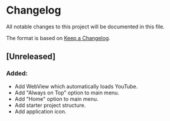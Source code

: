 # Changelog
All notable changes to this project will be documented in this file.

The format is based on [Keep a Changelog](http://keepachangelog.com/en/1.0.0/).

## [Unreleased]
### Added:
- Add WebView which automatically loads YouTube.
- Add "Always on Top" option to main menu.
- Add "Home" option to main menu.
- Add starter project structure.
- Add application icon.
